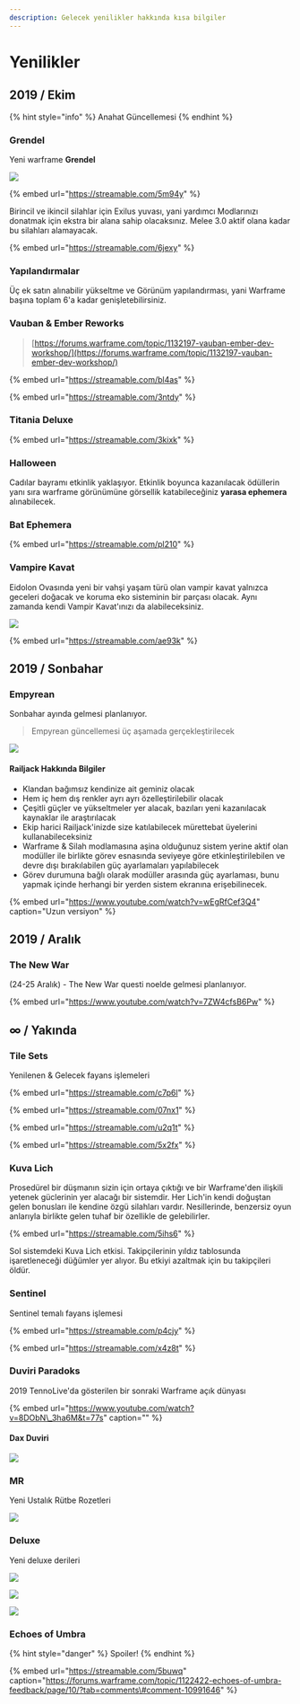 ```yaml
---
description: Gelecek yenilikler hakkında kısa bilgiler
---
```


# Yenilikler

## 2019 / Ekim

{% hint style="info" %}
Anahat Güncellemesi
{% endhint %}

### **Grendel** <a id="grendel"></a>

Yeni warframe **Grendel**

![](https://lh3.googleusercontent.com/OeAOSnlWSD-oSHQE0sEmkFf5oeWcYm1ukgIQVqgEVU2q4N7QRX77OugxdOQyClF_0Cd2AFtqfIZv-FdMbfo=w1753-h887-rw-no)

{% embed url="https://streamable.com/5m94y" %}

Birincil ve ikincil silahlar için Exilus yuvası, yani yardımcı Modlarınızı donatmak için ekstra bir alana sahip olacaksınız. Melee 3.0 aktif olana kadar bu silahları alamayacak.

{% embed url="https://streamable.com/6jexy" %}

### Yapılandırmalar

Üç ek satın alınabilir yükseltme ve Görünüm yapılandırması, yani Warframe başına toplam 6'a kadar genişletebilirsiniz.

### Vauban & Ember Reworks

> [https://forums.warframe.com/topic/1132197-vauban-ember-dev-workshop/](https://forums.warframe.com/topic/1132197-vauban-ember-dev-workshop/)

{% embed url="https://streamable.com/bl4as" %}

{% embed url="https://streamable.com/3ntdy" %}

### Titania Deluxe

{% embed url="https://streamable.com/3kixk" %}

### Halloween

Cadılar bayramı etkinlik yaklaşıyor. Etkinlik boyunca kazanılacak ödüllerin yanı sıra warframe görünümüne görsellik katabileceğiniz **yarasa ephemera** alınabilecek.

### Bat Ephemera

{% embed url="https://streamable.com/pl210" %}

### **Vampire Kavat**

Eidolon Ovasında yeni bir vahşi yaşam türü olan vampir kavat yalnızca geceleri doğacak ve koruma eko sisteminin bir parçası olacak. Aynı zamanda kendi Vampir Kavat'ınızı da alabileceksiniz.

![](https://n9e5v4d8.ssl.hwcdn.net/uploads/14fef24223106c5170a9c9ffe1600b25.jpg)

{% embed url="https://streamable.com/ae93k" %}

## 2019 / Sonbahar

### Empyrean

Sonbahar ayında gelmesi planlanıyor.

> Empyrean güncellemesi üç aşamada gerçekleştirilecek

![](https://n9e5v4d8.ssl.hwcdn.net/uploads/910f743102c36726495549eae1789ccd.jpg)

#### Railjack Hakkında Bilgiler

* Klandan bağımsız kendinize ait geminiz olacak
* Hem iç hem dış renkler ayrı ayrı özelleştirilebilir olacak
* Çeşitli güçler ve yükseltmeler yer alacak, bazıları yeni kazanılacak kaynaklar ile araştırılacak
* Ekip harici Railjack'inizde size katılabilecek mürettebat üyelerini kullanabileceksiniz
* Warframe & Silah modlamasına aşina olduğunuz sistem yerine aktif olan modüller ile birlikte görev esnasında seviyeye göre etkinleştirilebilen ve devre dışı bırakılabilen güç ayarlamaları yapılabilecek
* Görev durumuna bağlı olarak modüller arasında güç ayarlaması, bunu yapmak içinde herhangi bir yerden sistem ekranına erişebilinecek.

{% embed url="https://www.youtube.com/watch?v=wEgRfCef3Q4" caption="Uzun versiyon" %}

## 2019 / Aralık

### The New War

\(24-25 Aralık\) - The New War questi noelde gelmesi planlanıyor.

{% embed url="https://www.youtube.com/watch?v=7ZW4cfsB6Pw" %}

## ∞ / Yakında

### Tile Sets

Yenilenen & Gelecek fayans işlemeleri

{% embed url="https://streamable.com/c7p6l" %}

{% embed url="https://streamable.com/07nx1" %}

{% embed url="https://streamable.com/u2q1t" %}

{% embed url="https://streamable.com/5x2fx" %}

### Kuva Lich

Prosedürel bir düşmanın sizin için ortaya çıktığı ve bir Warframe'den ilişkili yetenek güclerinin yer alacağı bir sistemdir. Her Lich'in kendi doğuştan gelen bonusları ile kendine özgü silahları vardır. Nesillerinde, benzersiz oyun anlarıyla birlikte gelen tuhaf bir özellikle de gelebilirler.

{% embed url="https://streamable.com/5ihs6" %}

Sol sistemdeki Kuva Lich etkisi. Takipçilerinin yıldız tablosunda işaretleneceği düğümler yer alıyor. Bu etkiyi azaltmak için bu takipçileri öldür.

### Sentinel

Sentinel temalı fayans işlemesi

{% embed url="https://streamable.com/p4cjy" %}

{% embed url="https://streamable.com/x4z8t" %}

### Duviri Paradoks

2019 TennoLive'da gösterilen bir sonraki Warframe açık dünyası

{% embed url="https://www.youtube.com/watch?v=8DObN\_3ha6M&t=77s" caption="" %}

#### Dax Duviri

![](https://lh3.googleusercontent.com/o5gcYy0HeOt1Yg4eeW5LYAY_DueYblggcqVUIbQM94q9p8FfSS9p8kArYycRictLd9GBapncWtaOTjnVHFo=w1723-h969-rw-no)

### MR <a id="mr"></a>

Yeni Ustalık Rütbe Rozetleri

![](https://lh3.googleusercontent.com/UmmDJjkmFzBl0AZ0QxehDAN_Pf52rzQVv-PJX1n_6anmxZ1NQx0irqiP4mKjZEnmQQXO5iRRXJRQGUAeMT8=w1920-h428-rw-no)

### Deluxe

Yeni deluxe derileri

![](https://lh3.googleusercontent.com/xnGRFzOtP38jgu7Oz_UrivrVhxBTW6gaUBogJsQL9hcXuHshgJ-Gg1E_uXxuWk1emn0TYamwQqpJkyX-cCE=w1842-h969-rw-no)

![](https://lh3.googleusercontent.com/UgmKIZ4RoFoSkHB6gMkHSOCqnazIKJKygxUl18DQlpvFY0ZxJiFTUhJkbcC1SirBTf4B6z46vdg5wHBaLCc=w1509-h969-rw-no)

![](https://lh3.googleusercontent.com/fvvS8VsniCulFGXM5hjlu9DxEylnfzUF7RoQW5ipWHUv1sRyQGGDWumkXKmufB8rEB8z-ck4arzwRr48c0g=w1723-h969-rw-no)

### Echoes of Umbra

{% hint style="danger" %}
Spoiler!
{% endhint %}

{% embed url="https://streamable.com/5buwq" caption="https://forums.warframe.com/topic/1122422-echoes-of-umbra-feedback/page/10/?tab=comments\#comment-10991646" %}

